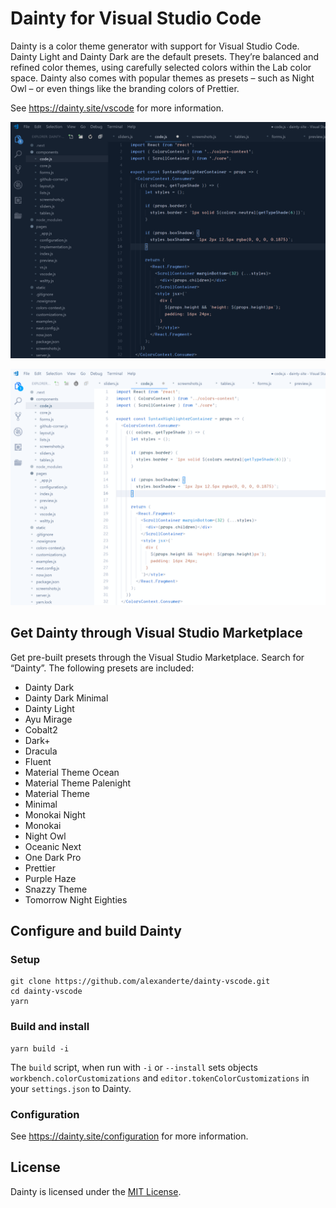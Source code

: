 # Dainty for Visual Studio Code

Dainty is a color theme generator with support for Visual Studio Code. Dainty Light and Dainty Dark are the default presets. They’re balanced and refined color themes, using carefully selected colors within the Lab color space. Dainty also comes with popular themes as presets – such as Night Owl – or even things like the branding colors of Prettier.

See https://dainty.site/vscode for more information.

![Dainty Dark](vscode-dainty-dark.png)

![Dainty Light](vscode-dainty-light.png)

## Get Dainty through Visual Studio Marketplace

Get pre-built presets through the Visual Studio Marketplace. Search for “Dainty”. The following presets are included:

- Dainty Dark
- Dainty Dark Minimal
- Dainty Light
- Ayu Mirage
- Cobalt2
- Dark+
- Dracula
- Fluent
- Material Theme Ocean
- Material Theme Palenight
- Material Theme
- Minimal
- Monokai Night
- Monokai
- Night Owl
- Oceanic Next
- One Dark Pro
- Prettier
- Purple Haze
- Snazzy Theme
- Tomorrow Night Eighties

## Configure and build Dainty

### Setup

    git clone https://github.com/alexanderte/dainty-vscode.git
    cd dainty-vscode
    yarn

### Build and install

    yarn build -i

The `build` script, when run with `-i` or `--install` sets objects `workbench.colorCustomizations` and `editor.tokenColorCustomizations` in your `settings.json` to Dainty.

### Configuration

See https://dainty.site/configuration for more information.

## License

Dainty is licensed under the [MIT License](https://github.com/alexanderte/dainty-vscode/blob/master/license.md).
